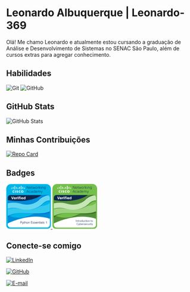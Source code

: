 # Leonardo Albuquerque | Leonardo-369

Olá! Me chamo Leonardo e atualmente estou cursando a graduação de Análise e Desenvolvimento de Sistemas no SENAC São Paulo, além de cursos extras para agregar conhecimento.



## Habilidades
![Git](https://img.shields.io/badge/GIT-E44C30?style=for-the-badge&logo=git&logoColor=white)
![GitHub](https://img.shields.io/badge/GitHub-100000?style=for-the-badge&logo=github&logoColor=white)

## GitHub Stats
![GitHub Stats](https://github-readme-stats.vercel.app/api?username=Leonardo-369&theme=transparent&bg_color=000&border_color=30A3DC&show_icons=true&icon_color=30A3DC&title_color=E94D5F&text_color=FFF&hide_title=true)

## Minhas Contribuições
[![Repo Card](https://github-readme-stats.vercel.app/api/pin/?username=Leonardo-369&repo=dio-lab-open-source&bg_color=000&border_color=30A3DC&show_icons=true&icon_color=30A3DC&title_color=E94D5F&text_color=FFF)](https://github.com/Leonardo-369/dio-lab-open-source)

## Badges
<a href="https://github.com/Leonardo-369/Leonardo-369/blob/main/python-essentials-1.1.png">
  <img src="https://github.com/Leonardo-369/Leonardo-369/blob/main/python-essentials-1.1.png?raw=true" alt="Cybersecurity Badge" width="120"/>
</a>
<a href="https://github.com/Leonardo-369/Leonardo-369/blob/main/introduction-to-cybersecurity.png">
  <img src="https://github.com/Leonardo-369/Leonardo-369/blob/main/introduction-to-cybersecurity.png?raw=true" alt="Cybersecurity Badge" width="120"/>
</a>





## Conecte-se comigo
[![LinkedIn](https://img.shields.io/badge/LinkedIn-0077B5?style=for-the-badge&logo=linkedin&logoColor=white)](https://www.linkedin.com/in/leonardo-albuquerque-11738053/) 

[![GitHub](https://img.shields.io/badge/GitHub-100000?style=for-the-badge&logo=github&logoColor=white)](https://github.com/Leonardo-369)

[![E-mail](https://img.shields.io/badge/-Email-000?style=for-the-badge&logo=microsoft-outlook&logoColor=007BFF)](mailto:leonardofam@hotmail.com)
